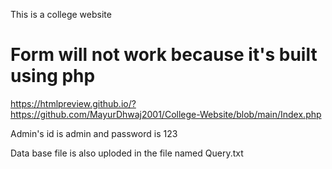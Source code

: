 This is a college website

# Form will not work because it's built using php
https://htmlpreview.github.io/?https://github.com/MayurDhwaj2001/College-Website/blob/main/Index.php

Admin's id is admin and password is 123 

Data base file is also uploded in the file named Query.txt

